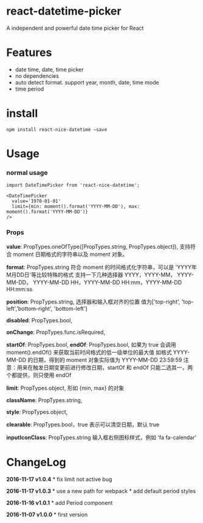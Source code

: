 # react-datetime-picker
A independent and powerful date time picker for React

# Features

* date time, date, time picker
* no dependencies
* auto detect format. support year, month, date, time mode
* time period


# install

`npm install react-nice-datetime —save`

# Usage

### normal usage

```
import DateTimePicker from 'react-nice-datetime';

<DateTimePicker
  value='1970-01-01'
  limit={min: moment().format('YYYY-MM-DD'), max: moment().format('YYYY-MM-DD')}
/>
```

### Props

**value**: PropTypes.oneOfType([PropTypes.string, PropTypes.object]),
支持符合 moment 日期格式的字符串以及 moment 对象。

**format**: PropTypes.string
符合 moment 的时间格式化字符串，可以是 'YYYY年M月DD日'等比较特殊的格式
支持一下几种选择器 YYYY，YYYY-MM， YYYY-MM-DD， YYYY-MM-DD HH，YYYY-MM-DD HH:mm，YYYY-MM-DD HH:mm:ss


**position**: PropTypes.string,
选择器和输入框对齐的位置
值为['top-right', 'top-left','bottom-right', 'bottom-left']

**disabled**: PropTypes.bool,

**onChange**: PropTypes.func.isRequired,

**startOf**: PropTypes.bool,
**endOf**: PropTypes.bool, 如果为 true 会调用 moment().endOf() 来获取当前时间格式的低一级单位的最大值
如格式 YYYY-MM-DD 的日期，得到的 moment 对象实际值为 YYYY-MM-DD 23:59:59
注意：用来在触发日期变更前进行修改日期，startOf 和 endOf 只能二选其一，两个都提供，则只使用 endOf

**limit**: PropTypes.object, 形如 {min, max} 的对象

**className**: PropTypes.string,

**style**: PropTypes.object,

**clearable**: PropTypes.bool，true 表示可以清空日期，默认 true

**inputIconClass**: PropTypes.string
输入框右侧图标样式，例如 'fa fa-calendar'


# ChangeLog

**2016-11-17 v1.0.4**
    * fix limit not active bug

**2016-11-17 v1.0.3**
    * use a new path for webpack
    * add default period styles

**2016-11-16 v1.0.1**
    * add Period component

**2016-11-07 v1.0.0**
    * first version

